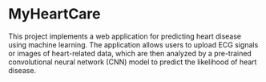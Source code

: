 # MyHeartCare
This project implements a web application for predicting heart disease using machine learning. The application allows users to upload ECG signals or images of heart-related data, which are then analyzed by a pre-trained convolutional neural network (CNN) model to predict the likelihood of heart disease.
